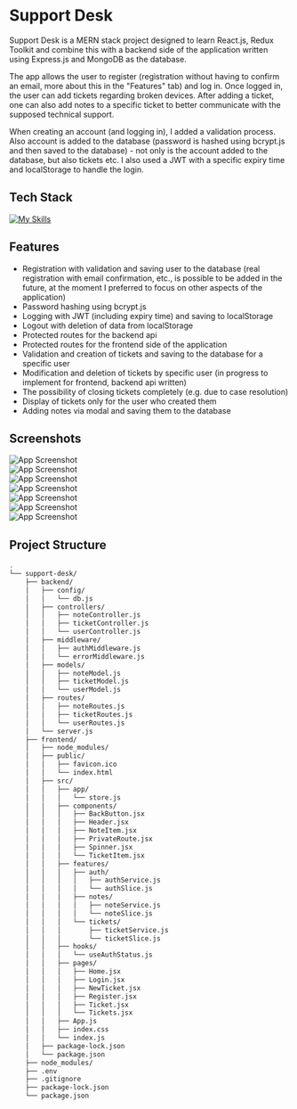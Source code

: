 
# Support Desk

Support Desk is a MERN stack project designed to learn React.js, Redux Toolkit and combine this with a backend side of the application written using Express.js and MongoDB as the database.

The app allows the user to register (registration without having to confirm an email, more about this in the "Features" tab) and log in. Once logged in, the user can add tickets regarding broken devices. After adding a ticket, one can also add notes to a specific ticket to better communicate with the supposed technical support.

When creating an account (and logging in), I added a validation process. Also account is added to the database (password is hashed using bcrypt.js and then saved to the database) - not only is the account added to the database, but also tickets etc. I also used a JWT with a specific expiry time and localStorage to handle the login.

## Tech Stack

[![My Skills](https://skillicons.dev/icons?i=js,react,redux,nodejs,express,mongodb,html,css)](https://skillicons.dev)

## Features

- Registration with validation and saving user to the database (real registration with email confirmation, etc., is possible to be added in the future, at the moment I preferred to focus on other aspects of the application)
- Password hashing using bcrypt.js
- Logging with JWT (including expiry time) and saving to localStorage
- Logout with deletion of data from localStorage
- Protected routes for the backend api
- Protected routes for the frontend side of the application
- Validation and creation of tickets and saving to the database for a specific user
- Modification and deletion of tickets by specific user (in progress to implement for frontend, backend api written)
- The possibility of closing tickets completely (e.g. due to case resolution)
- Display of tickets only for the user who created them
- Adding notes via modal and saving them to the database

## Screenshots

![App Screenshot](https://thumbs2.imgbox.com/f7/81/DGIojhNb_t.png)
<br>
![App Screenshot](https://thumbs2.imgbox.com/89/38/1totzq72_t.png)
<br>
![App Screenshot](https://thumbs2.imgbox.com/30/78/w7TbOZgt_t.png)
<br>
![App Screenshot](https://thumbs2.imgbox.com/28/83/t3dL0ZFA_t.png)
<br>
![App Screenshot](https://thumbs2.imgbox.com/07/18/IgpJdV7c_t.png)
<br>
![App Screenshot](https://thumbs2.imgbox.com/c2/98/ZkQ6Yp84_t.png)
<br>
![App Screenshot](https://thumbs2.imgbox.com/34/67/Lc9UXnrm_t.png)

## Project Structure

```bash
.
└── support-desk/
    ├── backend/
    │   ├── config/
    │   │   └── db.js
    │   ├── controllers/
    │   │   ├── noteController.js
    │   │   ├── ticketController.js
    │   │   └── userController.js
    │   ├── middleware/
    │   │   ├── authMiddleware.js
    │   │   └── errorMiddleware.js
    │   ├── models/
    │   │   ├── noteModel.js
    │   │   ├── ticketModel.js
    │   │   └── userModel.js
    │   ├── routes/
    │   │   ├── noteRoutes.js
    │   │   ├── ticketRoutes.js
    │   │   └── userRoutes.js
    │   └── server.js
    ├── frontend/
    │   ├── node_modules/
    │   ├── public/
    │   │   ├── favicon.ico
    │   │   └── index.html
    │   ├── src/
    │   │   ├── app/
    │   │   │   └── store.js
    │   │   ├── components/
    │   │   │   ├── BackButton.jsx
    │   │   │   ├── Header.jsx
    │   │   │   ├── NoteItem.jsx
    │   │   │   ├── PrivateRoute.jsx
    │   │   │   ├── Spinner.jsx
    │   │   │   └── TicketItem.jsx
    │   │   ├── features/
    │   │   │   ├── auth/
    │   │   │   │   ├── authService.js
    │   │   │   │   └── authSlice.js
    │   │   │   ├── notes/
    │   │   │   │   ├── noteService.js
    │   │   │   │   └── noteSlice.js
    │   │   │   └── tickets/
    │   │   │       ├── ticketService.js
    │   │   │       └── ticketSlice.js
    │   │   ├── hooks/
    │   │   │   └── useAuthStatus.js
    │   │   ├── pages/
    │   │   │   ├── Home.jsx
    │   │   │   ├── Login.jsx
    │   │   │   ├── NewTicket.jsx
    │   │   │   ├── Register.jsx
    │   │   │   ├── Ticket.jsx
    │   │   │   └── Tickets.jsx
    │   │   ├── App.js
    │   │   ├── index.css
    │   │   └── index.js
    │   ├── package-lock.json
    │   └── package.json
    ├── node_modules/
    ├── .env
    ├── .gitignore
    ├── package-lock.json
    └── package.json
```
